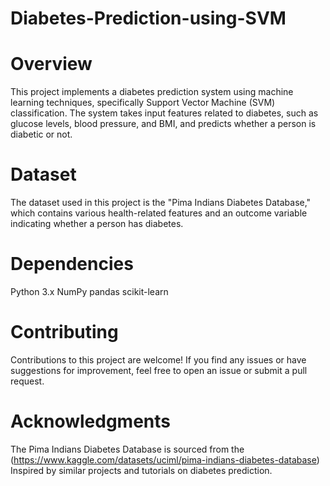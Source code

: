 # Diabetes-Prediction-using-SVM

# Overview
This project implements a diabetes prediction system using machine learning techniques, specifically Support Vector Machine (SVM) classification. The system takes input features related to diabetes, such as glucose levels, blood pressure, and BMI, and predicts whether a person is diabetic or not.

# Dataset
The dataset used in this project is the "Pima Indians Diabetes Database," which contains various health-related features and an outcome variable indicating whether a person has diabetes.

# Dependencies
Python 3.x
NumPy
pandas
scikit-learn

# Contributing
Contributions to this project are welcome! If you find any issues or have suggestions for improvement, feel free to open an issue or submit a pull request.

# Acknowledgments
The Pima Indians Diabetes Database is sourced from the (https://www.kaggle.com/datasets/uciml/pima-indians-diabetes-database)
Inspired by similar projects and tutorials on diabetes prediction.
